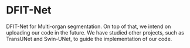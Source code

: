 # DFIT-Net
DFIT-Net for Multi-organ segmentation.
On top of that, we intend on uploading our code in the future. We have studied other projects, such as TransUNet and Swin-UNet, to guide the implementation of our code.
